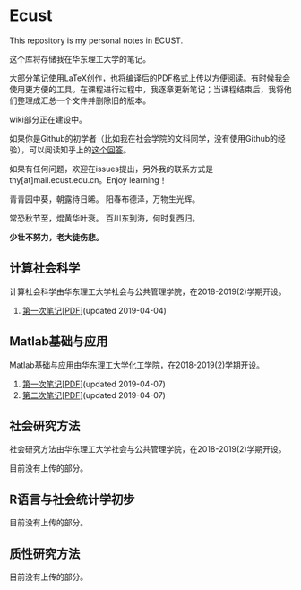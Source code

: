 # Ecust
This repository is my personal notes in ECUST.

这个库将存储我在华东理工大学的笔记。

大部分笔记使用LaTeX创作，也将编译后的PDF格式上传以方便阅读。有时候我会使用更方便的工具。在课程进行过程中，我逐章更新笔记；当课程结束后，我将他们整理成汇总一个文件并删除旧的版本。

wiki部分正在建设中。

如果你是Github的初学者（比如我在社会学院的文科同学，没有使用Github的经验），可以阅读知乎上的[这个回答](https://www.zhihu.com/question/20070065/answer/79557687)。

如果有任何问题，欢迎在issues提出，另外我的联系方式是thy\[at\]mail.ecust.edu.cn。Enjoy learning！

青青园中葵，朝露待日晞。
阳春布德泽，万物生光辉。


常恐秋节至，焜黄华叶衰。
百川东到海，何时复西归。

**少壮不努力，老大徒伤悲。**

## 计算社会科学

计算社会科学由华东理工大学社会与公共管理学院，在2018-2019(2)学期开设。

1. [第一次笔记](https://github.com/thyecust/Ecust/wiki/CSSN01)[\[PDF\]](https://thyecust.github.io/Ecust/CSocialScience_notes/cssn01.pdf)(updated 2019-04-04)

## Matlab基础与应用

Matlab基础与应用由华东理工大学化工学院，在2018-2019(2)学期开设。

1. [第一次笔记](https://thyecust.github.io/Ecust/MATLAB_basic_notes/mln01.html)[\[PDF\]](https://thyecust.github.io/Ecust/MATLAB_basic_notes/mln01.pdf)(updated 2019-04-07)
2. [第二次笔记](https://thyecust.github.io/Ecust/MATLAB_basic_notes/mln02.html)[\[PDF\]](https://thyecust.github.io/Ecust/MATLAB_basic_notes/mln02.pdf)(updated 2019-04-07)

## 社会研究方法

社会研究方法由华东理工大学社会与公共管理学院，在2018-2019(2)学期开设。

目前没有上传的部分。
## R语言与社会统计学初步
目前没有上传的部分。
## 质性研究方法
目前没有上传的部分。
